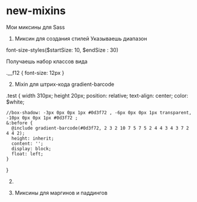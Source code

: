 # new-mixins
Мои миксины для Sass

1) Миксин для создания стилей
Указываешь диапазон

font-size-styles($startSize: 10, $endSize : 30)

Получаешь набор классов вида

.__f12 {
 font-size: 12px
}


2) Mixin для штрих-кода gradient-barcode

  .test {
    width 310px;
    height 20px;
    position: relative;
    text-align: center;
    color: $white;

    //box-shadow: -3px 0px 0px 1px #0d3f72 , -6px 0px 0px 1px transparent, -10px 0px 0px 1px #0d3f72 ;
    &:before {
      @include gradient-barcode(#0d3f72, 2 3 2 10 7 5 7 5 2 4 4 3 4 3 7 2 4 4 2);
      height: inherit;
      content: '';
      display: block;
      float: left;
    }
   }

   <div class="test"></div>

2) 



3) Миксины для маргинов и паддингов
